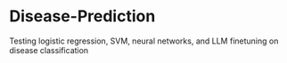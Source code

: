 # Disease-Prediction
Testing logistic regression, SVM, neural networks, and LLM finetuning on disease classification
